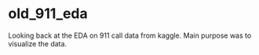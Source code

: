 # old_911_eda
Looking back at the EDA on 911 call data from kaggle. Main purpose was to visualize the data. 
